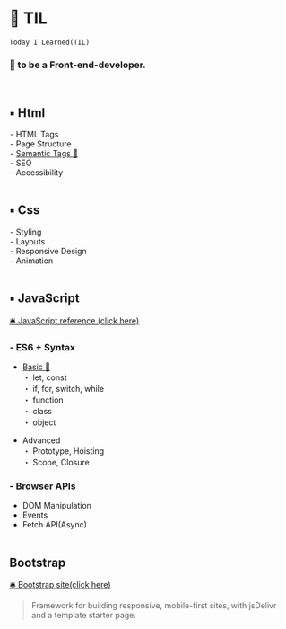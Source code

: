 # 📝 TIL

`Today I Learned(TIL)`

### 🎯 to be a Front-end-developer.

<br>

## ▪ Html

⁃ HTML Tags \
⁃ Page Structure \
⁃ [Semantic Tags 🌱](HTML/Semantic_Tags.md)\
⁃ SEO \
⁃ Accessibility
<br><br>

## ▪ Css

⁃ Styling \
⁃ Layouts \
⁃ Responsive Design \
⁃ Animation
<br><br>

## ▪ JavaScript

[🛎 JavaScript reference (click here)](https://developer.mozilla.org/en-US/docs/Web/JavaScript/Reference/)</br>

### ⁃ ES6 + Syntax

- [Basic 🌿](/JavaScript) \
  ・ let, const \
  ・ if, for, switch, while \
  ・ function \
  ・ class \
  ・ object

- Advanced \
  ・ Prototype, Hoisting \
  ・ Scope, Closure

### - Browser APIs

- DOM Manipulation
- Events
- Fetch API(Async)
  <br><br>

## Bootstrap

[🛎 Bootstrap site(click here)](https://getbootstrap.com/docs/5.1/getting-started/introduction/)

> Framework for building responsive, mobile-first sites, with jsDelivr and a template starter page.
